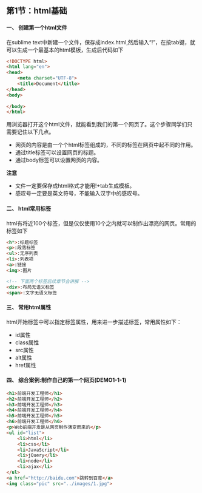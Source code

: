 ## 第1节：html基础

#### 一、 创建第一个html文件

在sublime text中新建一个文件，保存成index.html,然后输入“!”，在按tab键，就可以生成一个最基本的html模板，生成后代码如下

``` html
<!DOCTYPE html>
<html lang="en">
<head>
    <meta charset="UTF-8">
    <title>Document</title>
</head>
<body>
    
</body>
</html>
```

用浏览器打开这个html文件，就能看到我们的第一个网页了。这个步骤同学们只需要记住以下几点。
* 网页的内容是由一个个html标签组成的，不同的标签在网页中起不同的作用。
* 通过title标签可以设置网页的标题。
* 通过body标签可以设置网页的内容。

**注意**
* 文件一定要保存成html格式才能用!+tab生成模板。
* 感叹号一定要是英文符号，不能输入汉字中的感叹号。

#### 二、 html常用标签
html有将近100个标签，但是仅仅使用10个之内就可以制作出漂亮的网页。常用的标签如下
``` html
<h*>:标题标签
<p>:段落标签
<ul>:无序列表
<li>:列表项
<a>:链接
<img>:图片

<!-- 下面两个标签后续章节会讲解 -->
<div>:布局无语义标签
<span>:文字无语义标签
```

#### 三、 常用html属性
html开始标签中可以指定标签属性，用来进一步描述标签，常用属性如下：
* id属性
* class属性
* src属性
* alt属性
* href属性

#### 四、 综合案例:制作自己的第一个网页(DEMO1-1-1)
``` html
<h1>前端开发工程师</h1>
<h2>前端开发工程师</h2>
<h3>前端开发工程师</h3>
<h4>前端开发工程师</h4>
<h5>前端开发工程师</h5>
<h6>前端开发工程师</h6>
<p>Web前端开发是从网页制作演变而来的</p>
<ul id="list">
    <li>html</li>
    <li>css</li>
    <li>JavaScript</li>
    <li>jQuery</li>
    <li>node</li>
    <li>ajax</li>
</ul>
<a href="http://baidu.com">跳转到百度</a>
<img class="pic" src="../images/1.jpg">
```



